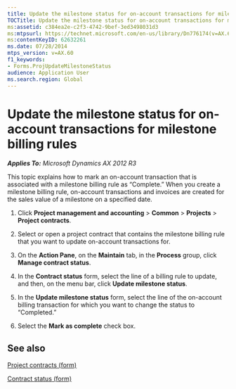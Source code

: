 ```yaml
---
title: Update the milestone status for on-account transactions for milestone billing rules
TOCTitle: Update the milestone status for on-account transactions for milestone billing rules
ms:assetid: c384ea2e-c2f3-4742-9bef-3ed3498031d3
ms:mtpsurl: https://technet.microsoft.com/en-us/library/Dn776174(v=AX.60)
ms:contentKeyID: 62632261
ms.date: 07/28/2014
mtps_version: v=AX.60
f1_keywords:
- Forms.ProjUpdateMilestoneStatus
audience: Application User
ms.search.region: Global
---
```


# Update the milestone status for on-account transactions for milestone billing rules 


_**Applies To:** Microsoft Dynamics AX 2012 R3_

This topic explains how to mark an on-account transaction that is associated with a milestone billing rule as “Complete.” When you create a milestone billing rule, on-account transactions and invoices are created for the sales value of a milestone on a specified date.

1.  Click **Project management and accounting** \> **Common** \> **Projects** \> **Project contracts**.

2.  Select or open a project contract that contains the milestone billing rule that you want to update on-account transactions for.

3.  On the **Action Pane**, on the **Maintain** tab, in the **Process** group, click **Manage contract status**.

4.  In the **Contract status** form, select the line of a billing rule to update, and then, on the menu bar, click **Update milestone status**.

5.  In the **Update milestone status** form, select the line of the on-account billing transaction for which you want to change the status to “Completed.”

6.  Select the **Mark as complete** check box.

## See also

[Project contracts (form)](https://technet.microsoft.com/en-us/library/aa586038\(v=ax.60\))

[Contract status (form)](https://technet.microsoft.com/en-us/library/hh242811\(v=ax.60\))

  


